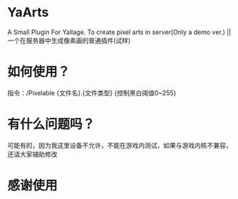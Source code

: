 # YaArts
A Small Plugin For Yallage. To create pixel arts in server(Only a demo ver.) || 一个在服务器中生成像素画的普通插件(试样)
# 如何使用？
指令：/Pixelable {文件名}.{文件类型} {控制黑白阈值0~255}
# 有什么问题吗？
可能有的，因为我这里设备不允许，不能在游戏内测试，如果与游戏内核不兼容，还请大家辅助修改
# 感谢使用
